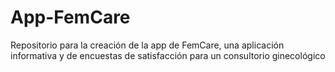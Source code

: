 # App-FemCare
Repositorio para la creación de la app de FemCare, una aplicación informativa y de encuestas de satisfacción para un consultorio ginecológico
